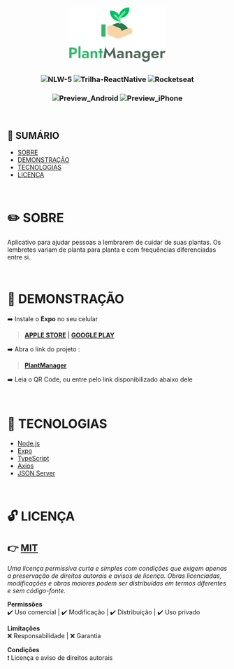 <h1 align="center">
    <img alt="Logo-PlantManager" src="./logo.png">
    <br/>
</h1>

<h3 align="center">
    <img alt="NLW-5" src="https://img.shields.io/badge/NLW-%235-brightgreen">
    <img alt="Trilha-ReactNative" src="https://img.shields.io/badge/Trilha-React%20Native-blue">
    <img alt="Rocketseat" src="https://img.shields.io/badge/-Rocketseat-blueviolet">
</h3>

<h3 align="center">
  <img alt="Preview_Android" src="https://live.staticflickr.com/65535/51424325357_e5ebeec9ec.jpg" width="238" height="500">
  <img alt="Preview_iPhone" src="https://live.staticflickr.com/65535/51425055771_65c9475ca6.jpg" width="251" height="500">
</h3>

<br/>
 
## 🔖 SUMÁRIO

- [SOBRE](#SOBRE)
- [DEMONSTRAÇÂO](#DEMONSTRACAO)
- [TECNOLOGIAS](#TECNOLOGIAS)
- [LICENÇA](#LICENCA)

<br/>

<a id="SOBRE"></a>
# ✏️ SOBRE

<p>
Aplicativo para ajudar pessoas a lembrarem de cuidar de suas plantas. Os lembretes variam de planta para planta e com frequências diferenciadas entre si.
</p>

<br/>

<a id="DEMONSTRACAO"></a>
# 📲 DEMONSTRAÇÃO

➡️ Instale o **Expo** no seu celular 

> **[APPLE STORE](https://apps.apple.com/app/apple-store/id982107779) | [GOOGLE PLAY](https://play.google.com/store/apps/details?id=host.exp.exponent&referrer=www)**

➡️ Abra o link do projeto : 
> **[PlantManager](https://expo.dev/@jaqbrsilva/PlantManager)**

➡️ Leia o QR Code, ou entre pelo link disponibilizado abaixo dele

<br/>

<a id="TECNOLOGIAS"></a>
# 🌟 TECNOLOGIAS

- [Node.js](https://nodejs.org/en/)
- [Expo](https://expo.io/learn)
- [TypeScript](https://www.typescriptlang.org/)
- [Axios](https://github.com/axios/axios)
- [JSON Server](https://github.com/typicode/json-server)

<br/>

<a id="LICENCA"></a>
# 🔓 LICENÇA

## 👉 [MIT](./LICENSE.md)
_Uma licença permissiva curta e simples com condições que exigem apenas a preservação de direitos autorais e avisos de licença. Obras licenciadas, modificações e obras maiores podem ser distribuídas em termos diferentes e sem código-fonte._

**Permissões** <br/>
 ✔️ Uso comercial | ✔️ Modificação | ✔️ Distribuição | ✔️ Uso privado

**Limitações** <br/>
 ❌ Responsabilidade | ❌ Garantia

**Condições** <br/>
 ❗ Licença e aviso de direitos autorais